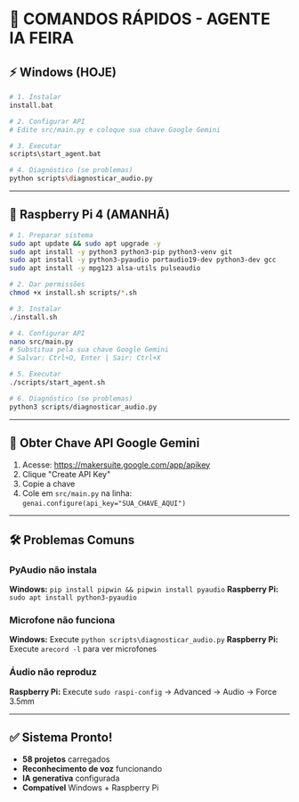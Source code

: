 # 🚀 COMANDOS RÁPIDOS - AGENTE IA FEIRA

## ⚡ Windows (HOJE)

```bash
# 1. Instalar
install.bat

# 2. Configurar API
# Edite src/main.py e coloque sua chave Google Gemini

# 3. Executar
scripts\start_agent.bat

# 4. Diagnóstico (se problemas)
python scripts\diagnosticar_audio.py
```

---

## 🥧 Raspberry Pi 4 (AMANHÃ)

```bash
# 1. Preparar sistema
sudo apt update && sudo apt upgrade -y
sudo apt install -y python3 python3-pip python3-venv git
sudo apt install -y python3-pyaudio portaudio19-dev python3-dev gcc
sudo apt install -y mpg123 alsa-utils pulseaudio

# 2. Dar permissões
chmod +x install.sh scripts/*.sh

# 3. Instalar
./install.sh

# 4. Configurar API
nano src/main.py
# Substitua pela sua chave Google Gemini
# Salvar: Ctrl+O, Enter | Sair: Ctrl+X

# 5. Executar
./scripts/start_agent.sh

# 6. Diagnóstico (se problemas)
python3 scripts/diagnosticar_audio.py
```

---

## 🔑 Obter Chave API Google Gemini

1. Acesse: https://makersuite.google.com/app/apikey
2. Clique "Create API Key"
3. Copie a chave
4. Cole em `src/main.py` na linha:
   `genai.configure(api_key="SUA_CHAVE_AQUI")`

---

## 🛠️ Problemas Comuns

### PyAudio não instala
**Windows:** `pip install pipwin && pipwin install pyaudio`
**Raspberry Pi:** `sudo apt install python3-pyaudio`

### Microfone não funciona
**Windows:** Execute `python scripts\diagnosticar_audio.py`
**Raspberry Pi:** Execute `arecord -l` para ver microfones

### Áudio não reproduz
**Raspberry Pi:** Execute `sudo raspi-config` → Advanced → Audio → Force 3.5mm

---

## ✅ Sistema Pronto!

- **58 projetos** carregados
- **Reconhecimento de voz** funcionando  
- **IA generativa** configurada
- **Compatível** Windows + Raspberry Pi
